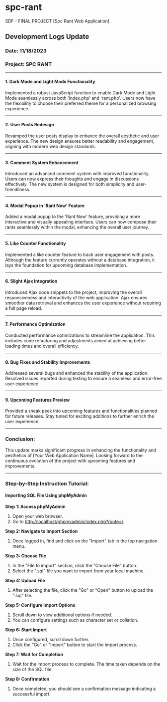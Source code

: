 # spc-rant
SDF - FINAL PROJECT [Spc Rant Web Application]

## Development Logs Update

### Date: 11/18/2023

### Project: SPC RANT

---

#### 1. **Dark Mode and Light Mode Functionality**

Implemented a robust JavaScript function to enable Dark Mode and Light Mode seamlessly across both 'index.php' and 'rant.php'. Users now have the flexibility to choose their preferred theme for a personalized browsing experience.

---

#### 2. **User Posts Redesign**

Revamped the user posts display to enhance the overall aesthetic and user experience. The new design ensures better readability and engagement, aligning with modern web design standards.

---

#### 3. **Comment System Enhancement**

Introduced an advanced comment system with improved functionality. Users can now express their thoughts and engage in discussions effectively. The new system is designed for both simplicity and user-friendliness.

---

#### 4. **Modal Popup in 'Rant Now' Feature**

Added a modal popup to the 'Rant Now' feature, providing a more interactive and visually appealing interface. Users can now compose their rants seamlessly within the modal, enhancing the overall user journey.

---

#### 5. **Like Counter Functionality**

Implemented a like counter feature to track user engagement with posts. Although the feature currently operates without a database integration, it lays the foundation for upcoming database implementation.

---

#### 6. **Slight Ajax Integration**

Introduced Ajax code snippets to the project, improving the overall responsiveness and interactivity of the web application. Ajax ensures smoother data retrieval and enhances the user experience without requiring a full page reload.

---

#### 7. **Performance Optimization**

Conducted performance optimizations to streamline the application. This includes code refactoring and adjustments aimed at achieving better loading times and overall efficiency.

---

#### 8. **Bug Fixes and Stability Improvements**

Addressed several bugs and enhanced the stability of the application. Resolved issues reported during testing to ensure a seamless and error-free user experience.

---

#### 9. **Upcoming Features Preview**

Provided a sneak peek into upcoming features and functionalities planned for future releases. Stay tuned for exciting additions to further enrich the user experience.

---

### Conclusion:

This update marks significant progress in enhancing the functionality and aesthetics of [Your Web Application Name]. Looking forward to the continuous evolution of the project with upcoming features and improvements.

---

### Step-by-Step Instruction Tutorial:

#### Importing SQL File Using phpMyAdmin

**Step 1: Access phpMyAdmin**
1. Open your web browser.
2. Go to [http://localhost/phpmyadmin/index.php?route=/](http://localhost/phpmyadmin/index.php?route=/).

**Step 2: Navigate to Import Section**
1. Once logged in, find and click on the "Import" tab in the top navigation menu.

**Step 3: Choose File**
1. In the "File to import" section, click the "Choose File" button.
2. Select the ".sql" file you want to import from your local machine.

**Step 4: Upload File**
1. After selecting the file, click the "Go" or "Open" button to upload the ".sql" file.

**Step 5: Configure Import Options**
1. Scroll down to view additional options if needed.
2. You can configure settings such as character set or collation.

**Step 6: Start Import**
1. Once configured, scroll down further.
2. Click the "Go" or "Import" button to start the import process.

**Step 7: Wait for Completion**
1. Wait for the import process to complete. The time taken depends on the size of the SQL file.

**Step 8: Confirmation**
1. Once completed, you should see a confirmation message indicating a successful import.
